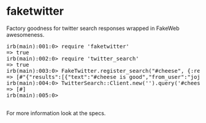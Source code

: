 # faketwitter

Factory goodness for twitter search responses wrapped in FakeWeb awesomeness.

<pre>
irb(main):001:0> require 'faketwitter'
=> true
irb(main):002:0> require 'twitter_search'
=> true
irb(main):003:0> FakeTwitter.register_search("#cheese", {:results => [{:text => "#cheese is good"}]})
=> [#<FakeWeb::Responder:0x19792c0 @times=1, @uri="http://search.twitter.com/search.json?q=%23cheese", @options={:body=>"{"results":[{"text":"#cheese is good","from_user":"jojo","to_user_id":null,"id":1,"from_user_id":1,"iso_language_code":"en","source":"&lt;a href=&quot;http:\\/\\/twitter.com\\/&quot;&gt;web&lt;\\/a&gt;","created_at":"Fri, 21 Aug 2009 09:31:27 +0000","profile_image_url":"http:\\/\\/s3.amazonaws.com\\/twitter_production\\/profile_images\\/1\\/photo.jpg"}],"since_id":0,"max_id":1,"results_per_page":15,"completed_in":0.008646,"page":1,"query":"%23cheese"}"}, method:get]
irb(main):004:0> TwitterSearch::Client.new('').query('#cheese')
=> [#<TwitterSearch::Tweet:0x196cef8 @id=1, @text="#cheese is good", @created_at="Fri, 21 Aug 2009 09:31:27 +0000", @to_user_id=nil, @from_user_id=1, @to_user=nil, @source="&lt;a href=&quot;http://twitter.com/&quot;&gt;web&lt;/a&gt;", @iso_language_code="en", @from_user="jojo", @language="en", @profile_image_url="http://s3.amazonaws.com/twitter_production/profile_images/1/photo.jpg">]
irb(main):005:0> 

</pre>

For more information look at the specs.
